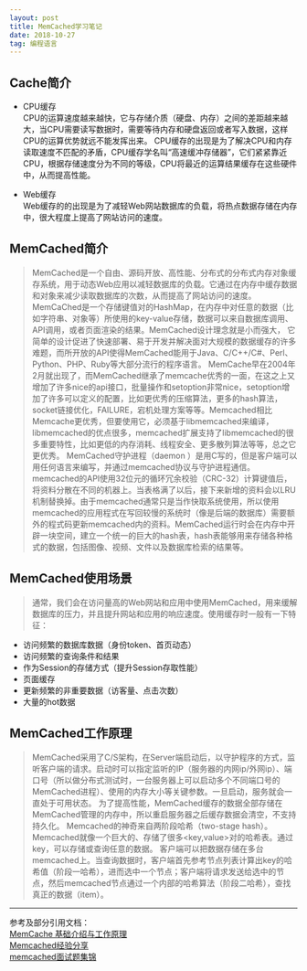 ```yaml
---
layout: post
title: MemCached学习笔记
date: 2018-10-27
tag: 编程语言
---
```


## Cache简介
- CPU缓存    
CPU的运算速度越来越快，它与存储介质（硬盘、内存）之间的差距越来越大，当CPU需要读写数据时，需要等待内存和硬盘返回或者写入数据，这样CPU的运算优势就远不能发挥出来。
CPU缓存的出现是为了解决CPU和内存读取速度不匹配的矛盾，CPU缓存学名叫“高速缓冲存储器”，它们紧紧靠近CPU，根据存储速度分为不同的等级，CPU将最近的运算结果缓存在这些硬件中，从而提高性能。

- Web缓存    
Web缓存的的出现是为了减轻Web网站数据库的负载，将热点数据存储在内存中，很大程度上提高了网站访问的速度。

## MemCached简介
> MemCached是一个自由、源码开放、高性能、分布式的分布式内存对象缓存系统，用于动态Web应用以减轻数据库的负载。它通过在内存中缓存数据和对象来减少读取数据库的次数，从而提高了网站访问的速度。
MemCaChed是一个存储键值对的HashMap，在内存中对任意的数据（比如字符串、对象等）所使用的key-value存储，数据可以来自数据库调用、API调用，或者页面渲染的结果。MemCached设计理念就是小而强大，
它简单的设计促进了快速部署、易于开发并解决面对大规模的数据缓存的许多难题，而所开放的API使得MemCached能用于Java、C/C++/C#、Perl、Python、PHP、Ruby等大部分流行的程序语言。
> MemCache早在2004年2月就出现了，而MemCached继承了memcache优秀的一面，在这之上又增加了许多nice的api接口，批量操作和setoption非常nice，setoption增加了许多可以定义的配置，比如更优秀的压缩算法，更多的hash算法，socket链接优化，FAILURE，宕机处理方案等等。Memcached相比Memcache更优秀，但要使用它，必须基于libmemcached来编译，libmemcached的优点很多，memcached扩展支持了libmemcached的很多重要特性，比如更低的内存消耗、线程安全、更多散列算法等等，总之它更优秀。
MemCached守护进程（daemon ）是用C写的，但是客户端可以用任何语言来编写，并通过memcached协议与守护进程通信。
memcached的API使用32位元的循环冗余校验（CRC-32）计算键值后，将资料分散在不同的机器上。当表格满了以后，接下来新增的资料会以LRU机制替换掉。由于memcached通常只是当作快取系统使用，所以使用memcached的应用程式在写回较慢的系统时（像是后端的数据库）需要额外的程式码更新memcached内的资料。MemCached运行时会在内存中开辟一块空间，建立一个统一的巨大的hash表，hash表能够用来存储各种格式的数据，包括图像、视频、文件以及数据库检索的结果等。


## MemCached使用场景
> 通常，我们会在访问量高的Web网站和应用中使用MemCached，用来缓解数据库的压力，并且提升网站和应用的响应速度。使用缓存时一般有一下特征：
- 访问频繁的数据库数据（身份token、首页动态）
- 访问频繁的查询条件和结果
- 作为Session的存储方式（提升Session存取性能）
- 页面缓存
- 更新频繁的非重要数据（访客量、点击次数）
- 大量的hot数据


## MemCached工作原理
> MemCached采用了C/S架构，在Server端启动后，以守护程序的方式，监听客户端的请求。启动时可以指定监听的IP（服务器的内网ip/外网ip）、端口号（所以做分布式测试时，一台服务器上可以启动多个不同端口号的MemCached进程）、使用的内存大小等关键参数。一旦启动，服务就会一直处于可用状态。
为了提高性能，MemCached缓存的数据全部存储在MemCached管理的内存中，所以重启服务器之后缓存数据会清空，不支持持久化。
Memcached的神奇来自两阶段哈希（two-stage hash）。Memcached就像一个巨大的、存储了很多<key,value>对的哈希表。通过key，可以存储或查询任意的数据。
客户端可以把数据存储在多台memcached上。当查询数据时，客户端首先参考节点列表计算出key的哈希值（阶段一哈希），进而选中一个节点；客户端将请求发送给选中的节点，然后memcached节点通过一个内部的哈希算法（阶段二哈希），查找真正的数据（item）。




------------------------------------------------------------------
参考及部分引用文档：    
<a href="https://segmentfault.com/a/1190000012950110" target="_blank">MemCache 基础介绍与工作原理</a>    
<a href="http://ju.outofmemory.cn/entry/105408" target="_blank">Memcached经验分享</a>    
<a href="https://blog.csdn.net/ywh147/article/details/47837955" target="_blank">memcached面试题集锦</a>    

